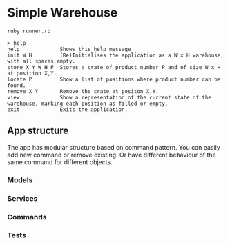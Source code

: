 # Simple Warehouse
`ruby runner.rb`

```
> help
help             Shows this help message
init W H         (Re)Initialises the application as a W x H warehouse, with all spaces empty.
store X Y W H P  Stores a crate of product number P and of size W x H at position X,Y.
locate P         Show a list of positions where product number can be found.
remove X Y       Remove the crate at positon X,Y.
view             Show a representation of the current state of the warehouse, marking each position as filled or empty.
exit             Exits the application.
```

## App structure
The app has modular structure based on command pattern. You can easily add new command or remove existing. 
Or have different behaviour of the same command for different objects.

### Models

### Services

### Commands

### Tests


